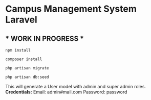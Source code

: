 # Campus Management System Laravel

## **\*** WORK IN PROGRESS **\***

    npm install

    composer install

    php artisan migrate

    php artisan db:seed

This will generate a User model with admin and super admin roles.
**Credentials:**
Email: admin#mail.com
Password: password
